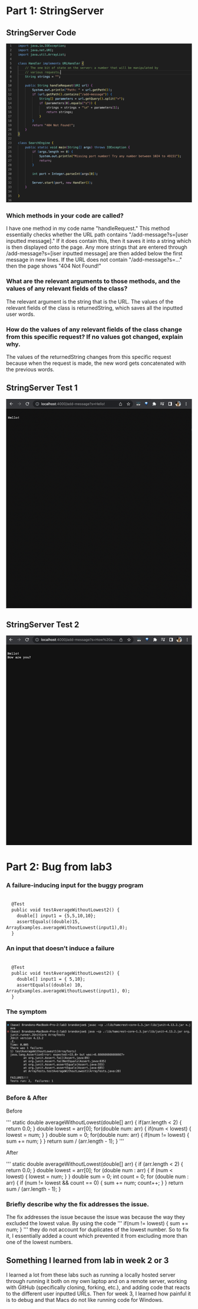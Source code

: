 # Part 1: StringServer



## StringServer Code

![image](assets/StringServer-Code.png)

### Which methods in your code are called?

I have one method in my code name "handleRequest." This method essentially checks whether the URL path contains "/add-message?s=[user inputted message]." If it does contain this, then it saves it into a string which is then displayed onto the page. Any more strings that are entered through /add-message?s=[iser inputted message] are then added below the first message in new lines. If the URL does not contain "/add-message?s=..." then the page shows "404 Not Found!"

### What are the relevant arguments to those methods, and the values of any relevant fields of the class?

The relevant argument is the string that is the URL. The values of the relevant fields of the class is returnedString, which saves all the inputted user words.

### How do the values of any relevant fields of the class change from this specific request? If no values got changed, explain why.

The values of the returnedString changes from this specific request because when the request is made, the new word gets concatenated with the previous words. 

## StringServer Test 1

![image](assets/test1.png)



## StringServer Test 2

![image](assets/test2.png)



# Part 2: Bug from lab3

### A failure-inducing input for the buggy program

```

  @Test
  public void testAverageWithoutLowest2() {
    double[] input1 = {5,5,10,10};
    assertEquals((double)15, ArrayExamples.averageWithoutLowest(input1),0);
  }

```

### An input that doesn’t induce a failure

```

  @Test
  public void testAverageWithoutLowest2() {
    double[] input1 = { 5,10};
    assertEquals((double) 10, ArrayExamples.averageWithoutLowest(input1), 0);
  }

```

### The symptom

![image](assets/The-Symptoms.png)

### Before & After

Before

'''
  static double averageWithoutLowest(double[] arr) {
    if(arr.length < 2) { return 0.0; }
    double lowest = arr[0];
    for(double num: arr) {
      if(num < lowest) { lowest = num; }
    }
    double sum = 0;
    for(double num: arr) {
      if(num != lowest) { sum += num; }
    }
    return sum / (arr.length - 1);
  }
'''

After

'''
static double averageWithoutLowest(double[] arr) {
    if (arr.length < 2) {
      return 0.0;
    }
    double lowest = arr[0];
    for (double num : arr) {
      if (num < lowest) {
        lowest = num;
      }
    }
    double sum = 0;
    int count = 0;
    for (double num : arr) {
      if (num != lowest && count == 0) {
        sum += num;
        count++;
      }
    }
    return sum / (arr.length - 1);
  }

### Briefly describe why the fix addresses the issue.

The fix addresses the issue because the issue was because the way they excluded the lowest value. By using the code
'''
      if(num != lowest) { sum += num; }
'''
they do not account for duplicates of the lowest number. So to fix it, I essentially added a count which prevented it from excluding more than one of the lowest numbers.

## Something I learned from lab in week 2 or 3

I learned a lot from these labs such as running a locally hosted server through running it both on my own laptop and on a remote server, working with GitHub (specifically cloning, forking, etc.), and adding code that reacts to the different user inputted URLs. Then for week 3, I learned how painful it is to debug and that Macs do not like running code for Windows.
